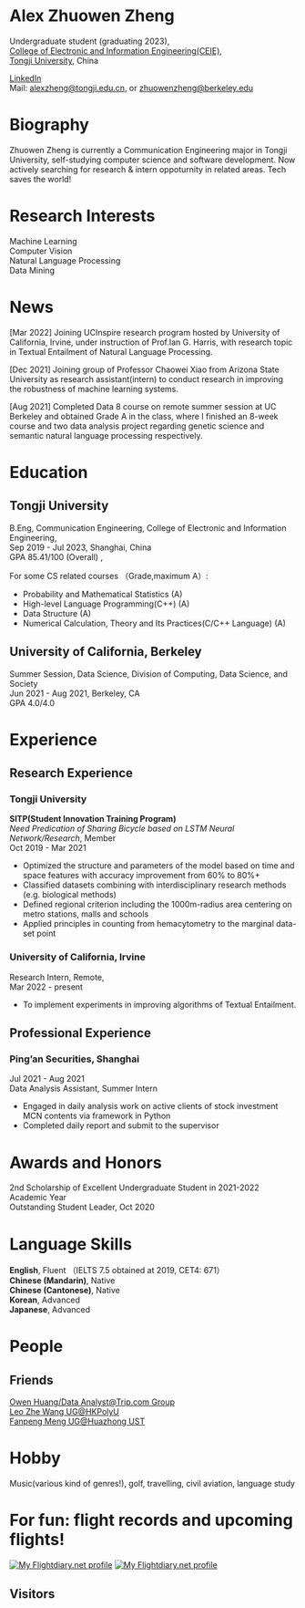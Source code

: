 # Alex Zhuowen Zheng

Undergraduate student (graduating 2023),  
[College of Electronic and Information Engineering(CEIE)](https://see-en.tongji.edu.cn),  
[Tongji University](https://en.tongji.edu.cn), China  

[LinkedIn](https://www.linkedin.com/in/alex-zheng-blkr)  
Mail: alexzheng@tongji.edu.cn, or
      zhuowenzheng@berkeley.edu
      
# Biography

Zhuowen Zheng is currently a Communication Engineering major in Tongji University, self-studying computer science and software development. 
Now actively searching for research & intern oppoturnity in related areas. Tech saves the world!

# Research Interests
Machine Learning  
Computer Vision  
Natural Language Processing  
Data Mining

# News  

[Mar 2022] Joining UCInspire research program hosted by University of California, Irvine, under instruction of Prof.Ian G. Harris, with research topic in Textual Entailment of Natural Language Processing.  

[Dec 2021] Joining group of Professor Chaowei Xiao from Arizona State University as research assistant(intern) to conduct research in improving the robustness of machine learning systems.  

[Aug 2021] Completed Data 8 course on remote summer session at UC Berkeley and obtained Grade A in the class, where I finished an 8-week course and two data analysis project regarding genetic science and semantic natural language processing respectively.    

# Education
## Tongji University
B.Eng, Communication Engineering, College of Electronic and Information Engineering,  
Sep 2019 - Jul 2023, Shanghai, China  
GPA 85.41/100 (Overall) ,

For some CS related courses （Grade,maximum A）:  
- Probability and Mathematical Statistics (A)  
- High-level Language Programming(C++) (A)  
- Data Structure (A)   
- Numerical Calculation, Theory and Its Practices(C/C++ Language) (A)  

## University of California, Berkeley
Summer Session, Data Science, Division of Computing, Data Science, and Society  
Jun 2021 - Aug 2021, Berkeley, CA  
GPA 4.0/4.0  

# Experience 
## Research Experience

### Tongji University
**SITP(Student Innovation Training Program)**  
*Need Predication of Sharing Bicycle based on LSTM Neural Network/Research*, Member  
Oct 2019 - Mar 2021  
- Optimized the structure and parameters of the model based on time and space features with accuracy improvement from 60% to 80%+  
- Classified datasets combining with interdisciplinary research methods (e.g. biological methods)  
- Defined regional criterion including the 1000m-radius area centering on metro stations, malls and schools  
- Applied principles in counting from hemacytometry to the marginal data-set point  

### University of California, Irvine   
Research Intern, Remote,  
Mar 2022 - present
 - To implement experiments in improving algorithms of Textual Entailment.  

## Professional Experience
### Ping’an Securities, Shanghai
Jul 2021 - Aug 2021  
Data Analysis Assistant, Summer Intern  
 - Engaged in daily analysis work on active clients of stock investment MCN contents via framework in Python  
 - Completed daily report and submit to the supervisor  

# Awards and Honors
2nd Scholarship of Excellent Undergraduate Student in 2021-2022 Academic Year  
Outstanding Student Leader, Oct 2020  

# Language Skills

**English**, Fluent  （IELTS 7.5 obtained at 2019, CET4: 671）  
**Chinese (Mandarin)**, Native  
**Chinese (Cantonese)**, Native  
**Korean**, Advanced  
**Japanese**, Advanced  

# People
## Friends
[Owen Huang/Data Analyst@Trip.com Group](https://www.linkedin.com/in/haohuang99/)  
[Leo Zhe Wang UG@HKPolyU](https://zhe-wang0018.github.io/)  
[Fanpeng Meng UG@Huazhong UST](https://mfp0610.github.io/)

# Hobby
Music(various kind of genres!), golf, travelling, civil aviation, language study

# For fun: flight records and upcoming flights!
<a href="https://my.flightradar24.com/Alex4seasons"><img src="https://banners-my.flightradar24.com/Alex4seasons.png" alt="My Flightdiary.net profile" /></a>
<a href="https://my.flightradar24.com/Alex4seasons"><img src="https://banners-my.flightradar24.com/Alex4seasons-future.png" alt="My Flightdiary.net profile" /></a>

## Visitors

<script type="text/javascript" id="clstr_globe" src="//clustrmaps.com/globe.js?d=gvanrDP9UeoFohRR-9KCMLyeFR1K-b9nXsfpibiZvcM"></script>  

